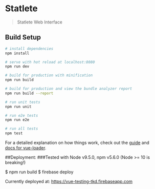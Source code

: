 # Statlete

> Statlete Web Interface

## Build Setup

``` bash
# install dependencies
npm install

# serve with hot reload at localhost:8080
npm run dev

# build for production with minification
npm run build

# build for production and view the bundle analyzer report
npm run build --report

# run unit tests
npm run unit

# run e2e tests
npm run e2e

# run all tests
npm test
```

For a detailed explanation on how things work, check out the [guide](http://vuejs-templates.github.io/webpack/) and [docs for vue-loader](http://vuejs.github.io/vue-loader).



##Deployment:
###Tested with Node v9.5.0, npm v5.6.0
(Node >= 10 is breaking!)


$ npm run build
$ firebase deploy


Currently deployed at:
https://vue-testing-tkd.firebaseapp.com
